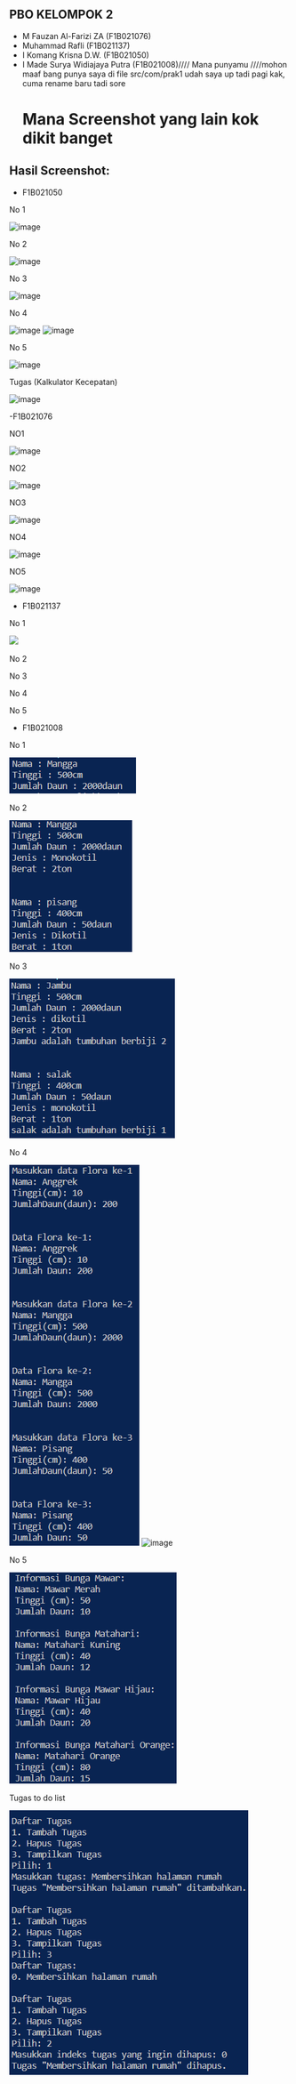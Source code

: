 ## PBO KELOMPOK 2
- M Fauzan Al-Farizi ZA        (F1B021076)
- Muhammad Rafli               (F1B021137)
- I Komang Krisna D.W.         (F1B021050)
- I Made Surya Widiajaya Putra (F1B021008)//// Mana punyamu ////mohon maaf bang punya saya di file src/com/prak1 udah saya up tadi pagi kak, cuma rename baru tadi sore
  <h1>Mana Screenshot yang lain kok dikit banget</h1>
## Hasil Screenshot: 
- F1B021050
  
No 1

![image](https://github.com/dow00n/P1/assets/95511540/0bfb73ec-5034-4618-8fee-0feef551ca8b)

No 2

![image](https://github.com/dow00n/P1/assets/95511540/8ec49f64-ae75-461d-a82d-c92d97392a95)

No 3

![image](https://github.com/dow00n/P1/assets/95511540/8214670f-35ab-46e4-ab1d-257f830571e6)

No 4

![image](https://github.com/dow00n/P1/assets/95511540/505fec4c-c928-44ae-9e3f-ae62d35b7393)
![image](https://github.com/dow00n/P1/assets/95511540/b34821cf-ac14-475b-8e79-4df0bb10cdf6)

No 5

![image](https://github.com/dow00n/P1/assets/95511540/1ed8a998-2eeb-4de6-aa88-0b2331dcabd8)

Tugas (Kalkulator Kecepatan)

![image](https://github.com/dow00n/P1/assets/95511540/43330ff5-ca50-4fc1-911f-ea826420c004)

-F1B021076

NO1

![image](https://github.com/dow00n/P1/assets/148226231/f4a5b505-75fe-4a9d-8a19-20970dc0516d)

NO2

![image](https://github.com/dow00n/P1/assets/148226231/53a0c777-3144-4de0-95b8-f5cee5245799)

NO3

![image](https://github.com/dow00n/P1/assets/148226231/44aa1051-7f44-41d6-9f33-3c0b7030892e)

NO4

![image](https://github.com/dow00n/P1/assets/148226231/633ba330-fc4a-45e9-a316-2620c1f87a1b)

NO5

![image](https://github.com/dow00n/P1/assets/148226231/c6ca400c-b5af-43f2-8d01-59bff546de7c)

- F1B021137

No 1

<image src="https://raw.githubusercontent.com/dow00n/P1/main/assets/P1Nomor1_F1B021137.png">

No 2



No 3



No 4



No 5



- F1B021008

No 1


![image](https://raw.githubusercontent.com/dow00n/P1/main/assets/P1Nomor1_F1B021008.png)


No 2

![image](https://raw.githubusercontent.com/dow00n/P1/main/assets/P1Nomor2_F1B021008.png)


No 3

![image](https://raw.githubusercontent.com/dow00n/P1/main/assets/P1Nomor3_F1B021008.png)

No 4

![image](https://raw.githubusercontent.com/dow00n/P1/main/assets/P1Nomor4.1_F1B021008.png)
![image](https://https://raw.githubusercontent.com/dow00n/P1/main/assets/P1Nomor4.2_F1B021008.png)

No 5

![image](https://raw.githubusercontent.com/dow00n/P1/main/assets/P1Nomor5_F1B021008.png)

Tugas to do list 

![image](https://raw.githubusercontent.com/dow00n/P1/main/assets/P1Tugas_F1B021008.png)
